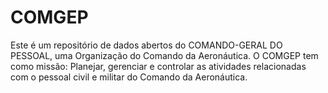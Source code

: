 # COMGEP
Este é um repositório de dados abertos do COMANDO-GERAL DO PESSOAL, uma Organização do Comando da Aeronáutica.
O COMGEP tem como missão: Planejar, gerenciar e controlar as atividades relacionadas com o pessoal civil e militar do Comando da Aeronáutica.
